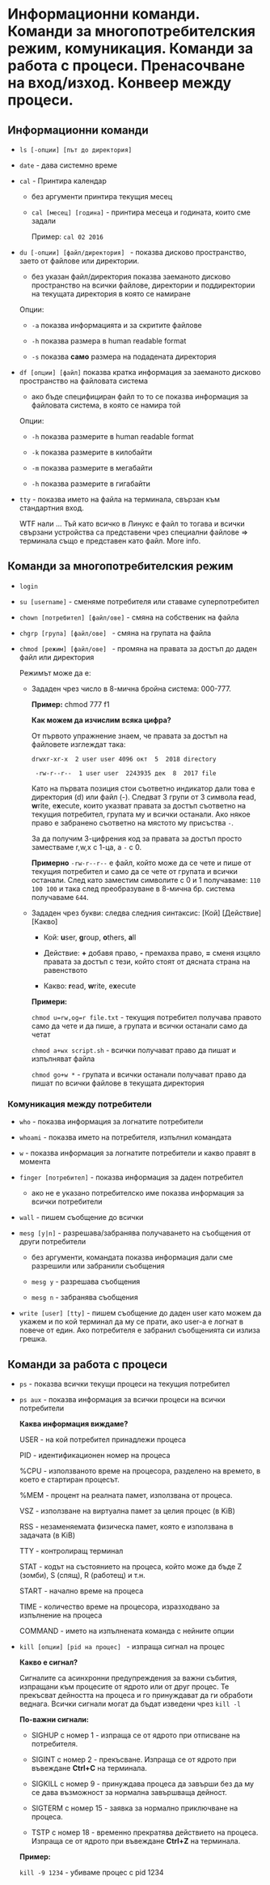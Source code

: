 # Информационни команди. Команди за многопотребителския режим, комуникация. Команди за работа с процеси. Пренасочване на вход/изход. Конвеер между процеси. 

## Информационни команди

- `ls [-опции] [път до директория]`

- `date` - дава системно време

- `cal` - Принтира календар
	- без аргументи принтира текущия месец
		
	- `cal [месец] [година]` - принтира месеца и годината, които сме задали
	
		Пример: `cal 02 2016`

- `du [-опции] [файл/директория] ` - показва дисково пространство, заето от файлове или директории.

	- без указан файл/директория показва заеманото дисково пространство на всички файлове, директории и поддиректории на текущата директория в която се намиране
	
	
	Опции:
	
	- `-a` показва информацията и за скритите файлове
	
	- `-h` показва размера в human readable format
	
	- `-s` показва **само** размера на подадената директория

- `df [oпции] [файл]` показва кратка информация за заеманото дисково пространство на файловата система 

	 - ако бъде специфициран файл то то се показва информация за файловата система, в която се намира той 
	 
	Опции:
	
	- `-h` показва размерите в human readable format
	
	- `-k`  показва размерите в килобайти
	
	- `-m`  показва размерите в мегабайти
	
	- `-h` показва размерите в гигабайти 

- `tty`  -  показва името на файла на терминала, свързан към стандартния вход. 
	
	WTF нали ... Тъй като всичко в Линукс е файл то тогава и всички свързани устройства са представени чрез специални файлове => терминала също е представен като файл. More info.
	 

## Команди за многопотребителския режим
- `login`

- `su [username]` - сменяме потребителя или ставаме суперпотребител

- `chown [потребител] [файл/ове]` - смяна на собственик на файла

- `chgrp [група] [файл/ове] ` - смяна на групата на файла

- `chmod [режим] [файл/ове] ` -   промяна на правата за достъп до даден файл или директория
	
	Режимът може да е:
	
	- Зададен чрез число в 8-мична бройна система: 000-777. 

		**Пример:** chmod 777 f1

		**Как можем да изчислим всяка цифра?** 

		От първото упражнение знаем, че правата за достъп на файловете изглеждат така: 

		`drwxr-xr-x  2 user user 4096 окт  5  2018 directory` 
		
		` -rw-r--r--  1 user user  2243935 дек  8  2017 file`

		Като на първата позиция стои съответно индикатор дали това е директория (d) или файл (-). Следват 3 групи от 3 символа **r**ead, **w**rite, e**x**ecute, които указват правата за достъп съответно на текущия потребител, групата му и всички останали. Ако някое право е забранено съответно на мястото му присъства `-`. 

		За да получим 3-цифрения код за правата за достъп просто заместваме r,w,x с 1-ца, а `-` с 0. 

		**Примерно** `-rw-r--r--` е файл, който може да се чете и пише от текущия потребител и само да се чете от групата и всички останали. 
		След като заместим символите с 0 и 1 получаваме: `110 100 100`  и така след преобразуване в 8-мична бр. система получаваме `644`. 
	
	- Зададен чрез букви: следва следния синтаксис: [Кой] [Действие] [Какво]
		- Кой: **u**ser, **g**roup, **o**thers, **a**ll
			
		- Действие: **+** добавя право, **-** премахва право, **=** сменя изцяло правата за достъп с тези, който стоят от дясната страна на равенството
			
		- Какво: **r**ead, **w**rite, e**x**ecute

		**Примери:**
		
		`chmod u=rw,og=r file.txt` - текущия потребител получава правото само да чете и да пише, а групата и всички останали само да четат
		
		`chmod a+wx script.sh` - всички получават право да пишат и изпълняват файла
		
		`chmod go+w *` - групата и всички останали получават право да пишат по всички файлове в текущата директория
		
### Комуникация между потребители
- `who` - показва информация за логнатите потребители

- `whoami` - показва името на потребителя, изпълнил командата

- `w` - показва информация за логнатите потребители и какво правят в момента

- `finger [потребител]`  - показва информация за даден потребител

	-  ако не е указано потребителско име показва информация за всички потребители

- `wall` - пишем съобщение до всички

- `mesg [y|n]` - разрешава/забранява получаването на съобщения от други потребители 

	- без аргументи, командата показва информация дали сме разрешили или забранили съобщения
	
	- `mesg y` - разрешава съобщения
	
	- `mesg n` - забранява съобщения  


- `write [user] [tty]` - пишем съобщение до даден user като можем да укажем и по кой терминал да му се прати, ако user-a е логнат в повече от един. Ако потребителя е забранил съобщенията си излиза грешка.  

## Команди за работа с процеси

- `ps` - показва всички текущи процеси на текущия потребител

- `ps aux` - показва информация за всички процеси на всички потребители

	**Каква информация виждаме?** 

	USER - на кой потребител принадлежи процеса
	
	PID - идентификационен номер на процеса
	
	%CPU - използваното време на процесора, разделено на времето, в което е стартиран процесът.

	 %MEM  - процент на реалната памет, използвана от процеса.

	VSZ   - използване на виртуална памет за целия процес (в KiB)
	
	RSS - незаменяемата физическа памет, която е използвана в задачата (в KiB)

	TTY  - контролиращ терминал
	
	STAT - кодът на състоянието на процеса, който може да бъде Z (зомби), S (спящ), R (работещ) и т.н.
	
	START  - начално време на процеса
	
	TIME - количество време на процесора, изразходвано за изпълнение на процеса

	COMMAND - името на изпълнената команда с нейните опции 

- `kill [опции] [pid на процес] ` - изпраща сигнал на процес
	
	**Какво е сигнал?** 

	Сигналите са асинхронни предупреждения за важни събития, изпращани към процесите от ядрото или от друг процес. Те прекъсват дейността на процеса и го принуждават да ги обработи веднага.  Всички сигнали могат да бъдат изведени чрез `kill -l`

	**По-важни сигнали:**

	- SIGHUP  с номер 1 -  изпраща се от ядрото при отписване на потребителя. 

	- SIGINT с номер 2  - прекъсване. Изпраща се от ядрото при въвеждане  **Ctrl+C**  на терминала.

	- SIGKILL с номер  9 - принуждава процеса да завърши без да му се дава възможност за нормална завършваща дейност.
	
	- SIGTERM с номер 15  - заявка за нормално приключване на процеса.

	- TSTP с номер 18 - временно прекратява действието на процеса. Изпраща се от ядрото при въвеждане  **Ctrl+Z**  на терминала.

	**Пример:** 
	
	`kill -9 1234` - убиваме процес с pid 1234
